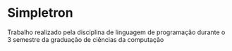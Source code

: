 # Simpletron
Trabalho realizado pela disciplina de linguagem de programação durante o 3 semestre da graduação de ciências da computação
